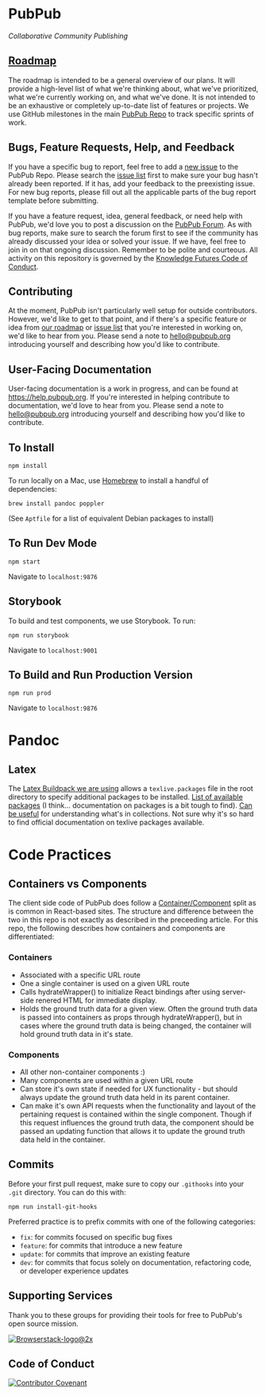 # PubPub

_Collaborative Community Publishing_

## [Roadmap](https://github.com/orgs/pubpub/projects/9)
The roadmap is intended to be a general overview of our plans. It will provide a high-level list of what we're thinking about, what we've prioritized, what we're currently working on, and what we've done. It is not intended to be an exhaustive or completely up-to-date list of features or projects. We use GitHub milestones in the main [PubPub Repo](https://github.com/pubpub/pubpub/milestones) to track specific sprints of work.

## Bugs, Feature Requests, Help, and Feedback
If you have a specific bug to report, feel free to add a [new issue](https://github.com/pubpub/pubpub/issues/new/choose) to the PubPub Repo. Please search the [issue list](https://github.com/pubpub/pubpub/issues) first to make sure your bug hasn't already been reported. If it has, add your feedback to the preexisting issue. For new bug reports, please fill out all the applicable parts of the bug report template before submitting.

If you have a feature request, idea, general feedback, or need help with PubPub, we'd love you to post a discussion on the [PubPub Forum](https://github.com/pubpub/pubpub/discussions). As with bug reports, make sure to search the forum first to see if the community has already discussed your idea or solved your issue. If we have, feel free to join in on that ongoing discussion. Remember to be polite and courteous. All activity on this repository is governed by the [Knowledge Futures Code of Conduct](https://github.com/knowledgefutures/general/blob/master/CODE_OF_CONDUCT.md).

## Contributing
At the moment, PubPub isn't particularly well setup for outside contributors. However, we'd like to get to that point, and if there's a specific feature or idea from [our roadmap](https://github.com/orgs/pubpub/projects/9) or [issue list](https://github.com/pubpub/pubpub) that you're interested in working on, we'd like to hear from you. Please send a note to [hello@pubpub.org](mailto:hello@pubpub.org?subject=Code%20Contribution) introducing yourself and describing how you'd like to contribute.

## User-Facing Documentation
User-facing documentation is a work in progress, and can be found at https://help.pubpub.org. If you're interested in helping contribute to documentation, we'd love to hear from you. Please send a note to [hello@pubpub.org](mailto:hello@pubpub.org?subject=Documentation%20Contribution) introducing yourself and describing how you'd like to contribute.

## To Install

```
npm install

```

To run locally on a Mac, use [Homebrew](https://brew.sh/) to install a handful of dependencies:

```
brew install pandoc poppler
```

(See `Aptfile` for a list of equivalent Debian packages to install)

## To Run Dev Mode

```
npm start
```

Navigate to `localhost:9876`

## Storybook

To build and test components, we use Storybook. To run:

```
npm run storybook
```

Navigate to `localhost:9001`

## To Build and Run Production Version

```
npm run prod
```

Navigate to `localhost:9876`

# Pandoc

## Latex

The [Latex Buildpack we are using](https://github.com/Thermondo/heroku-buildpack-tex) allows a
`texlive.packages` file in the root directory to specify additional packages to be installed.
[List of available packages](http://fedoraproject.org/wiki/Features/TeXLive) (I think...
documentation on packages is a bit tough to find).
[Can be useful](https://rpmfind.net/linux/rpm2html/search.php?query=texlive-collection-fontsextra)
for understanding what's in collections. Not sure why it's so hard to find official documentation on
texlive packages available.

# Code Practices

## Containers vs Components

The client side code of PubPub does follow a
[Container/Component](https://medium.com/@dan_abramov/smart-and-dumb-components-7ca2f9a7c7d0) split
as is common in React-based sites. The structure and difference between the two in this repo is not
exactly as described in the preceeding article. For this repo, the following describes how
containers and components are differentiated:

### Containers

-   Associated with a specific URL route
-   One a single container is used on a given URL route
-   Calls hydrateWrapper() to initialize React bindings after using server-side renered HTML for
    immediate display.
-   Holds the ground truth data for a given view. Often the ground truth data is passed into
    containers as props through hydrateWrapper(), but in cases where the ground truth data is being
    changed, the container will hold ground truth data in it's state.

### Components

-   All other non-container components :)
-   Many components are used within a given URL route
-   Can store it's own state if needed for UX functionality - but should always update the ground
    truth data held in its parent container.
-   Can make it's own API requests when the functionality and layout of the pertaining request is
    contained within the single component. Though if this request influences the ground truth data,
    the component should be passed an updating function that allows it to update the ground truth
    data held in the container.

## Commits

Before your first pull request, make sure to copy our `.githooks` into your `.git` directory. You can do this with:

```npm run install-git-hooks```

Preferred practice is to prefix commits with one of the following categories:

-   `fix`: for commits focused on specific bug fixes
-   `feature`: for commits that introduce a new feature
-   `update`: for commits that improve an existing feature
-   `dev`: for commits that focus solely on documentation, refactoring code, or developer experience
    updates
    
## Supporting Services
Thank you to these groups for providing their tools for free to PubPub's open source mission.

[![Browserstack-logo@2x](https://user-images.githubusercontent.com/1000455/64237395-318a4c80-cef4-11e9-8b78-98ed3ec58ce3.png)](https://www.browserstack.com/)

## Code of Conduct
[![Contributor Covenant](https://img.shields.io/badge/Contributor%20Covenant-v2.0%20adopted-ff69b4.svg)](https://github.com/knowledgefutures/general/blob/master/CODE_OF_CONDUCT.md)
